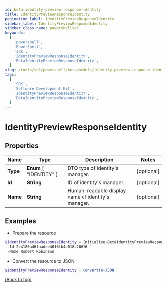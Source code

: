```yaml
---
id: beta-identity-preview-response-identity
title: IdentityPreviewResponseIdentity
pagination_label: IdentityPreviewResponseIdentity
sidebar_label: IdentityPreviewResponseIdentity
sidebar_class_name: powershellsdk
keywords:
  [
    'powershell',
    'PowerShell',
    'sdk',
    'IdentityPreviewResponseIdentity',
    'BetaIdentityPreviewResponseIdentity',
  ]
slug: /tools/sdk/powershell/beta/models/identity-preview-response-identity
tags:
  [
    'SDK',
    'Software Development Kit',
    'IdentityPreviewResponseIdentity',
    'BetaIdentityPreviewResponseIdentity',
  ]
---
```


# IdentityPreviewResponseIdentity

## Properties

| Name | Type | Description | Notes |
| --- | --- | --- | --- |
| **Type** | **Enum** [ "IDENTITY" ] | DTO type of identity's manager. | [optional] |
| **Id** | **String** | ID of identity's manager. | [optional] |
| **Name** | **String** | Human-readable display name of identity's manager. | [optional] |

## Examples

- Prepare the resource

```powershell
$IdentityPreviewResponseIdentity = Initialize-BetaIdentityPreviewResponseIdentity  -Type IDENTITY `
 -Id 2c4180a46faadee4016fb4e018c20626 `
 -Name Robert Robinson
```

- Convert the resource to JSON

```powershell
$IdentityPreviewResponseIdentity | ConvertTo-JSON
```

[[Back to top]](#)
